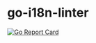 # go-i18n-linter

[![Go Report Card](https://goreportcard.com/badge/github.com/alexal/go-i18n-linter)](https://goreportcard.com/report/github.com/alexal/go-i18n-linter)